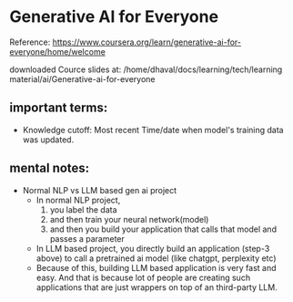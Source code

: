 # Generative AI for Everyone

Reference: https://www.coursera.org/learn/generative-ai-for-everyone/home/welcome

downloaded Cource slides at: /home/dhaval/docs/learning/tech/learning material/ai/Generative-ai-for-everyone


## important terms:

- Knowledge cutoff: Most recent Time/date when model's training data was updated.

## mental notes:

- Normal NLP vs LLM based gen ai project
  - In normal NLP project,
    1. you label the data
    2. and then train your neural network(model)
    3. and then you build your application that calls that model and passes a parameter
  - In LLM based project, you directly build an application (step-3 above) to call a pretrained ai model (like chatgpt, perplexity etc)
  - Because of this, building LLM based application is very fast and easy. And that is because lot of people are creating such applications that are just wrappers on top of an third-party LLM. 
